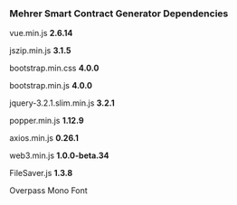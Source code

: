 ### Mehrer Smart Contract Generator Dependencies

vue.min.js **2.6.14**

jszip.min.js **3.1.5**

bootstrap.min.css **4.0.0**

bootstrap.min.js **4.0.0**

jquery-3.2.1.slim.min.js **3.2.1**

popper.min.js **1.12.9**

axios.min.js **0.26.1**

web3.min.js **1.0.0-beta.34**

FileSaver.js **1.3.8**

Overpass Mono Font
